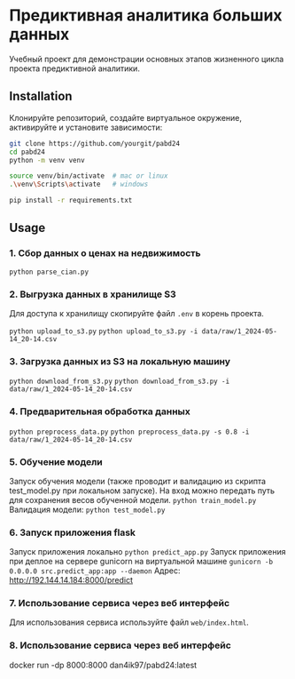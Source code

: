 # Предиктивная аналитика больших данных

Учебный проект для демонстрации основных этапов жизненного цикла проекта предиктивной аналитики.  

## Installation 

Клонируйте репозиторий, создайте виртуальное окружение, активируйте и установите зависимости:  

```sh
git clone https://github.com/yourgit/pabd24
cd pabd24
python -m venv venv

source venv/bin/activate  # mac or linux
.\venv\Scripts\activate   # windows

pip install -r requirements.txt
```

## Usage

### 1. Сбор данных о ценах на недвижимость 
```python parse_cian.py```

### 2. Выгрузка данных в хранилище S3 
Для доступа к хранилищу скопируйте файл `.env` в корень проекта.  

```python upload_to_s3.py``` 
```python upload_to_s3.py -i data/raw/1_2024-05-14_20-14.csv```

### 3. Загрузка данных из S3 на локальную машину  

```python download_from_s3.py```
```python download_from_s3.py -i data/raw/1_2024-05-14_20-14.csv```

### 4. Предварительная обработка данных  

```python preprocess_data.py```
```python preprocess_data.py -s 0.8 -i data/raw/1_2024-05-14_20-14.csv```

### 5. Обучение модели 

Запуск обучения модели (также проводит и валидацию из скрипта test_model.py при локальном запуске). На вход можно передать путь для сохранения весов обученной модели.
```python train_model.py```
Валидация модели:
```python test_model.py```

### 6. Запуск приложения flask 
Запуск приложения локально
```python predict_app.py```
Запуск приложения при деплое на сервере gunicorn на виртуальной машине
```gunicorn -b 0.0.0.0 src.predict_app:app --daemon```
Адрес:
http://192.144.14.184:8000/predict

### 7. Использование сервиса через веб интерфейс 

Для использования сервиса используйте файл `web/index.html`.  

### 8. Использование сервиса через веб интерфейс 

docker run -dp 8000:8000 dan4ik97/pabd24:latest


